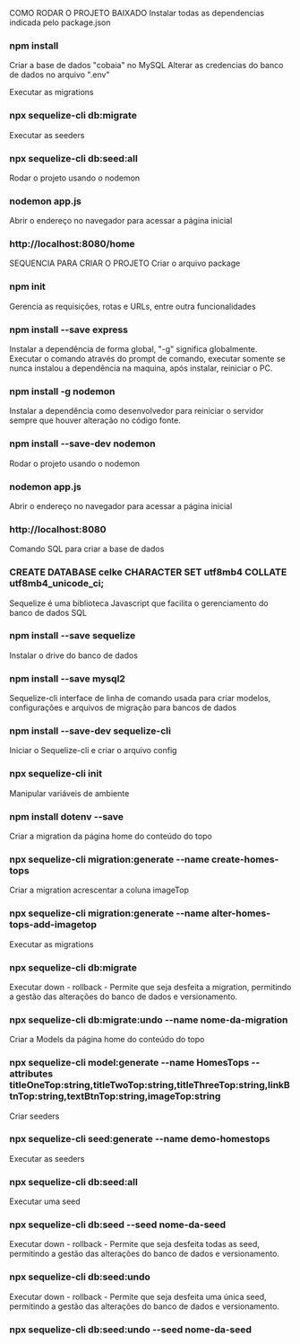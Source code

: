 COMO RODAR O PROJETO BAIXADO
Instalar todas as dependencias indicada pelo package.json
### npm install

Criar a base de dados "cobaia" no MySQL
Alterar as credencias do banco de dados no arquivo ".env"

Executar as migrations
### npx sequelize-cli db:migrate

Executar as seeders
### npx sequelize-cli db:seed:all

Rodar o projeto usando o nodemon
### nodemon app.js

Abrir o endereço no navegador para acessar a página inicial
### http://localhost:8080/home



SEQUENCIA PARA CRIAR O PROJETO
Criar o arquivo package
### npm init

Gerencia as requisições, rotas e URLs, entre outra funcionalidades
### npm install --save express

Instalar a dependência de forma global, "-g" significa globalmente. Executar o comando através do prompt de comando, executar somente se nunca instalou a dependência na maquina, após instalar, reiniciar o PC.
### npm install -g nodemon

Instalar a dependência como desenvolvedor para reiniciar o servidor sempre que houver alteração no código fonte.
### npm install --save-dev nodemon

Rodar o projeto usando o nodemon
### nodemon app.js

Abrir o endereço no navegador para acessar a página inicial
### http://localhost:8080

Comando SQL para criar a base de dados
### CREATE DATABASE celke CHARACTER SET utf8mb4 COLLATE utf8mb4_unicode_ci; 

Sequelize é uma biblioteca Javascript que facilita o gerenciamento do banco de dados SQL
### npm install --save sequelize

Instalar o drive do banco de dados
### npm install --save mysql2

Sequelize-cli interface de linha de comando usada para criar modelos, configurações e arquivos de migração para bancos de dados
### npm install --save-dev sequelize-cli

Iniciar o Sequelize-cli e criar o arquivo config
### npx sequelize-cli init

Manipular variáveis de ambiente
### npm install dotenv --save

Criar a migration da página home do conteúdo do topo 
### npx sequelize-cli migration:generate --name create-homes-tops

Criar a migration acrescentar a coluna imageTop
### npx sequelize-cli migration:generate --name alter-homes-tops-add-imagetop

Executar as migrations
### npx sequelize-cli db:migrate

Executar down - rollback - Permite que seja desfeita a migration, permitindo a gestão das alterações do banco de dados e versionamento.
### npx sequelize-cli db:migrate:undo --name nome-da-migration

Criar a Models da página home do conteúdo do topo 
### npx sequelize-cli model:generate --name HomesTops --attributes titleOneTop:string,titleTwoTop:string,titleThreeTop:string,linkBtnTop:string,textBtnTop:string,imageTop:string

Criar seeders
### npx sequelize-cli seed:generate --name demo-homestops

Executar as seeders
### npx sequelize-cli db:seed:all

Executar uma seed
### npx sequelize-cli db:seed --seed nome-da-seed

Executar down - rollback - Permite que seja desfeita todas as seed, permitindo a gestão das alterações do banco de dados e versionamento.
### npx sequelize-cli db:seed:undo

Executar down - rollback - Permite que seja desfeita uma única seed, permitindo a gestão das alterações do banco de dados e versionamento.
### npx sequelize-cli db:seed:undo --seed nome-da-seed